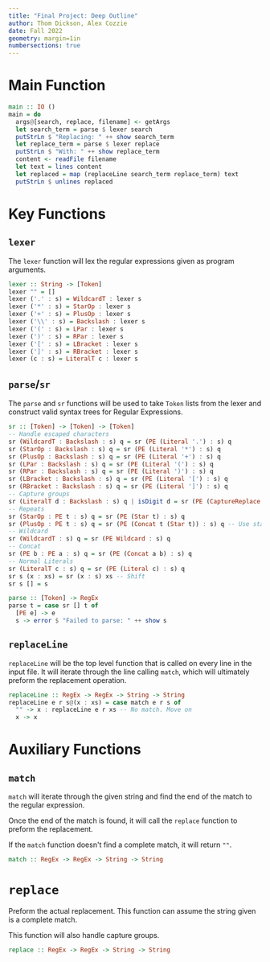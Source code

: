 ```yaml
---
title: "Final Project: Deep Outline"
author: Thom Dickson, Alex Cozzie
date: Fall 2022
geometry: margin=1in
numbersections: true
---
```


# Main Function

```haskell
main :: IO ()
main = do
  args@[search, replace, filename] <- getArgs
  let search_term = parse $ lexer search
  putStrLn $ "Replacing: " ++ show search_term
  let replace_term = parse $ lexer replace
  putStrLn $ "With: " ++ show replace_term
  content <- readFile filename
  let text = lines content
  let replaced = map (replaceLine search_term replace_term) text
  putStrLn $ unlines replaced
```

# Key Functions

## `lexer`

The `lexer` function will lex the regular expressions given as program arguments.

```haskell
lexer :: String -> [Token]
lexer "" = []
lexer ('.' : s) = WildcardT : lexer s
lexer ('*' : s) = StarOp : lexer s
lexer ('+' : s) = PlusOp : lexer s
lexer ('\\' : s) = Backslash : lexer s
lexer ('(' : s) = LPar : lexer s
lexer (')' : s) = RPar : lexer s
lexer ('[' : s) = LBracket : lexer s
lexer (']' : s) = RBracket : lexer s
lexer (c : s) = LiteralT c : lexer s
```

## `parse`/`sr`

The `parse` and `sr` functions will be used to take `Token` lists from the
lexer and construct valid syntax trees for Regular Expressions.

```haskell
sr :: [Token] -> [Token] -> [Token]
-- Handle escaped characters
sr (WildcardT : Backslash : s) q = sr (PE (Literal '.') : s) q
sr (StarOp : Backslash : s) q = sr (PE (Literal '*') : s) q
sr (PlusOp : Backslash : s) q = sr (PE (Literal '+') : s) q
sr (LPar : Backslash : s) q = sr (PE (Literal '(') : s) q
sr (RPar : Backslash : s) q = sr (PE (Literal ')') : s) q
sr (LBracket : Backslash : s) q = sr (PE (Literal '[') : s) q
sr (RBracket : Backslash : s) q = sr (PE (Literal ']') : s) q
-- Capture groups
sr (LiteralT d : Backslash : s) q | isDigit d = sr (PE (CaptureReplace (digitToInt d)) : s) q
-- Repeats
sr (StarOp : PE t : s) q = sr (PE (Star t) : s) q
sr (PlusOp : PE t : s) q = sr (PE (Concat t (Star t)) : s) q -- Use star for plus
-- Wildcard
sr (WildcardT : s) q = sr (PE Wildcard : s) q
-- Concat
sr (PE b : PE a : s) q = sr (PE (Concat a b) : s) q
-- Normal Literals
sr (LiteralT c : s) q = sr (PE (Literal c) : s) q
sr s (x : xs) = sr (x : s) xs -- Shift
sr s [] = s

parse :: [Token] -> RegEx
parse t = case sr [] t of
  [PE e] -> e
  s -> error $ "Failed to parse: " ++ show s
```

## `replaceLine`

`replaceLine` will be the top level function that is called on every line in
the input file. It will iterate through the line calling `match`, which will
ultimately preform the replacement operation.

```haskell
replaceLine :: RegEx -> RegEx -> String -> String
replaceLine e r s@(x : xs) = case match e r s of
  "" -> x : replaceLine e r xs -- No match. Move on
  x -> x
```

# Auxiliary Functions

## `match`

`match` will iterate through the given string and find the end of the match to
the regular expression.

Once the end of the match is found, it will call the `replace` function to
preform the replacement.

If the `match` function doesn't find a complete match, it will return `""`.

```haskell
match :: RegEx -> RegEx -> String -> String
```

# `replace`

Preform the actual replacement. This function can assume the string given is a
complete match.

This function will also handle capture groups.

```haskell
replace :: RegEx -> RegEx -> String -> String
```
